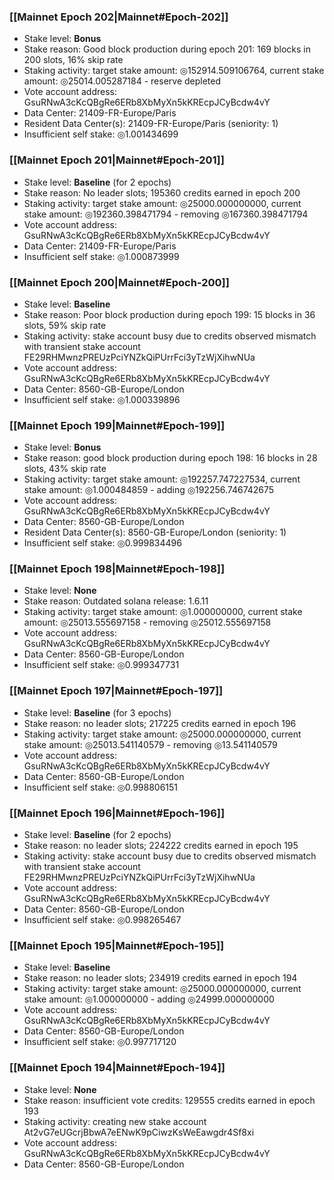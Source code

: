 ### [[Mainnet Epoch 202|Mainnet#Epoch-202]]
* Stake level: **Bonus**
* Stake reason: Good block production during epoch 201: 169 blocks in 200 slots, 16% skip rate
* Staking activity: target stake amount: ◎152914.509106764, current stake amount: ◎25014.005287184 - reserve depleted
* Vote account address: GsuRNwA3cKcQBgRe6ERb8XbMyXn5kKREcpJCyBcdw4vY
* Data Center: 21409-FR-Europe/Paris
* Resident Data Center(s): 21409-FR-Europe/Paris (seniority: 1)
* Insufficient self stake: ◎1.001434699
### [[Mainnet Epoch 201|Mainnet#Epoch-201]]
* Stake level: **Baseline** (for 2 epochs)
* Stake reason: No leader slots; 195360 credits earned in epoch 200
* Staking activity: target stake amount: ◎25000.000000000, current stake amount: ◎192360.398471794 - removing ◎167360.398471794
* Vote account address: GsuRNwA3cKcQBgRe6ERb8XbMyXn5kKREcpJCyBcdw4vY
* Data Center: 21409-FR-Europe/Paris
* Insufficient self stake: ◎1.000873999
### [[Mainnet Epoch 200|Mainnet#Epoch-200]]
* Stake level: **Baseline**
* Stake reason: Poor block production during epoch 199: 15 blocks in 36 slots, 59% skip rate
* Staking activity: stake account busy due to credits observed mismatch with transient stake account FE29RHMwnzPREUzPciYNZkQiPUrrFci3yTzWjXihwNUa
* Vote account address: GsuRNwA3cKcQBgRe6ERb8XbMyXn5kKREcpJCyBcdw4vY
* Data Center: 8560-GB-Europe/London
* Insufficient self stake: ◎1.000339896
### [[Mainnet Epoch 199|Mainnet#Epoch-199]]
* Stake level: **Bonus**
* Stake reason: good block production during epoch 198: 16 blocks in 28 slots, 43% skip rate
* Staking activity: target stake amount: ◎192257.747227534, current stake amount: ◎1.000484859 - adding ◎192256.746742675
* Vote account address: GsuRNwA3cKcQBgRe6ERb8XbMyXn5kKREcpJCyBcdw4vY
* Data Center: 8560-GB-Europe/London
* Resident Data Center(s): 8560-GB-Europe/London (seniority: 1)
* Insufficient self stake: ◎0.999834496
### [[Mainnet Epoch 198|Mainnet#Epoch-198]]
* Stake level: **None**
* Stake reason: Outdated solana release: 1.6.11
* Staking activity: target stake amount: ◎1.000000000, current stake amount: ◎25013.555697158 - removing ◎25012.555697158
* Vote account address: GsuRNwA3cKcQBgRe6ERb8XbMyXn5kKREcpJCyBcdw4vY
* Data Center: 8560-GB-Europe/London
* Insufficient self stake: ◎0.999347731
### [[Mainnet Epoch 197|Mainnet#Epoch-197]]
* Stake level: **Baseline** (for 3 epochs)
* Stake reason: no leader slots; 217225 credits earned in epoch 196
* Staking activity: target stake amount: ◎25000.000000000, current stake amount: ◎25013.541140579 - removing ◎13.541140579
* Vote account address: GsuRNwA3cKcQBgRe6ERb8XbMyXn5kKREcpJCyBcdw4vY
* Data Center: 8560-GB-Europe/London
* Insufficient self stake: ◎0.998806151
### [[Mainnet Epoch 196|Mainnet#Epoch-196]]
* Stake level: **Baseline** (for 2 epochs)
* Stake reason: no leader slots; 224222 credits earned in epoch 195
* Staking activity: stake account busy due to credits observed mismatch with transient stake account FE29RHMwnzPREUzPciYNZkQiPUrrFci3yTzWjXihwNUa
* Vote account address: GsuRNwA3cKcQBgRe6ERb8XbMyXn5kKREcpJCyBcdw4vY
* Data Center: 8560-GB-Europe/London
* Insufficient self stake: ◎0.998265467
### [[Mainnet Epoch 195|Mainnet#Epoch-195]]
* Stake level: **Baseline**
* Stake reason: no leader slots; 234919 credits earned in epoch 194
* Staking activity: target stake amount: ◎25000.000000000, current stake amount: ◎1.000000000 - adding ◎24999.000000000
* Vote account address: GsuRNwA3cKcQBgRe6ERb8XbMyXn5kKREcpJCyBcdw4vY
* Data Center: 8560-GB-Europe/London
* Insufficient self stake: ◎0.997717120
### [[Mainnet Epoch 194|Mainnet#Epoch-194]]
* Stake level: **None**
* Stake reason: insufficient vote credits: 129555 credits earned in epoch 193
* Staking activity: creating new stake account At2vG7eUGcrjBbwA7eENwK9pCiwzKsWeEawgdr4Sf8xi
* Vote account address: GsuRNwA3cKcQBgRe6ERb8XbMyXn5kKREcpJCyBcdw4vY
* Data Center: 8560-GB-Europe/London